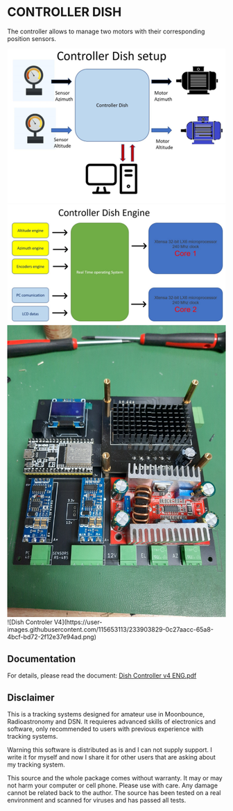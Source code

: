 # CONTROLLER DISH
The controller allows to manage two motors with their corresponding position sensors.

<img src="https://github.com/ea3hmj/EME/raw/main/img/controlledishsetup.jpg" width="640">

<img src="https://github.com/ea3hmj/EME/raw/main/img/controllerdishengine.jpg" width="640">

<img src="https://github.com/ea3hmj/EME/raw/main/img/controller.jpg" width="640">
![Dish Controler V4](https://user-images.githubusercontent.com/115653113/233903829-0c27aacc-65a8-4bcf-bd72-2f12e37e94ad.png)


## Documentation
For details, please read the document: [Dish Controller v4 ENG.pdf](docs/Dish%20Controller%20v4%20ENG.pdf)

## Disclaimer
This is a tracking systems designed for amateur use in Moonbounce, Radioastronomy and DSN. It requieres advanced skills of electronics and software, only recommended to users with previous experience with tracking systems.

Warning this software is distributed as is and I can not supply support. I write  it for myself and now I share it for other users that are asking about my tracking system.

This source and the whole package comes without warranty. It may or may not harm your computer or cell phone. Please use with care. Any damage cannot be related back to the author. The source has been tested on a real environment and scanned for viruses and has passed all tests.
